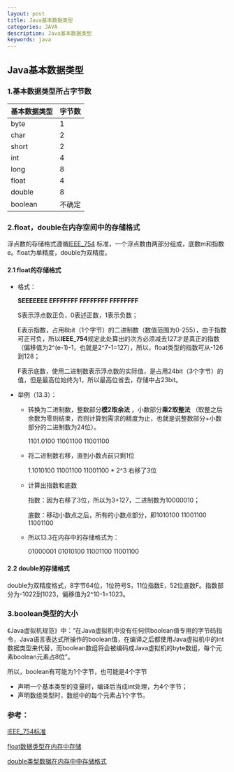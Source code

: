 ```yaml
---
layout: post
title: Java基本数据类型
categories: JAVA
description: Java基本数据类型
keywords: java
---
```




## Java基本数据类型

### 1.基本数据类型所占字节数

| 基本数据类型 | 字节数 |
| ------------ | ------ |
| byte         | 1      |
| char         | 2      |
| short        | 2      |
| int          | 4      |
| long         | 8      |
| float        | 4      |
| double       | 8      |
| boolean      | 不确定 |

### 2.float，double在内存空间中的存储格式

浮点数的存储格式遵循[IEEE_754](https://zh.wikipedia.org/wiki/IEEE_754) 标准，一个浮点数由两部分组成，底数m和指数e。float为单精度，double为双精度。

#### 2.1 float的存储格式

- 格式：

  **SEEEEEEE EFFFFFFF FFFFFFFF FFFFFFFF**

  S表示浮点数正负，0表述正数，1表示负数；

  E表示指数，占用8bit（1个字节）的二进制数（数值范围为0-255），由于指数可正可负，所以**IEEE_754**规定此处算出的次方必须减去127才是真正的指数（偏移值为2^(e-1)-1，也就是2^7-1=127），所以，float类型的指数可从-126到128；

  F表示底数，使用二进制数表示浮点数的实际值，是占用24bit（3个字节）的值，但是最高位始终为1，所以最高位省去，存储中占23bit。

- 举例（13.3）：

  - 转换为二进制数，整数部分**模2取余法** ，小数部分**乘2取整法** （取整之后余数为零则结束，否则计算到需求的精度为止，也就是说整数部分+小数部分的二进制数为24位）。

    1101.0100 11001100 11001100

  - 将二进制数右移，直到小数点前只剩1位

    1.1010100 11001100 11001100 * 2^3 右移了3位

  - 计算出指数和底数

    指数：因为右移了3位，所以为3+127，二进制数为10000010；

    底数：移动小数点之后，所有的小数点部分，即1010100 11001100 11001100

  - 所以13.3在内存中的存储格式为：

    01000001 01010100 11001100 11001100

#### 2.2 double的存储格式

double为双精度格式，8字节64位，1位符号S，11位指数E，52位底数F。指数部分为-1022到1023，偏移值为2^10-1=1023。

### 3.boolean类型的大小

《Java虚拟机规范》中：“在Java虚拟机中没有任何供boolean值专用的字节码指令，Java语言表达式所操作的boolean值，在编译之后都使用Java虚拟机中的int数据类型来代替，而boolean数组将会被编码成Java虚拟机的byte数组，每个元素boolean元素占8位”。

所以，boolean有可能为1个字节，也可能是4个字节

- 声明一个基本类型的变量时，编译后当成int处理，为4个字节；
- 声明数组类型时，数组中的每个元素占1个字节。

### 参考：

[IEEE_754标准](https://zh.wikipedia.org/wiki/IEEE_754)

[float数据类型在内存中存储](https://www.cnblogs.com/chenmingjun/p/8415464.html)

[double类型数据在内存中中存储格式](https://www.cnblogs.com/onedime/archive/2012/11/20/2779723.html)